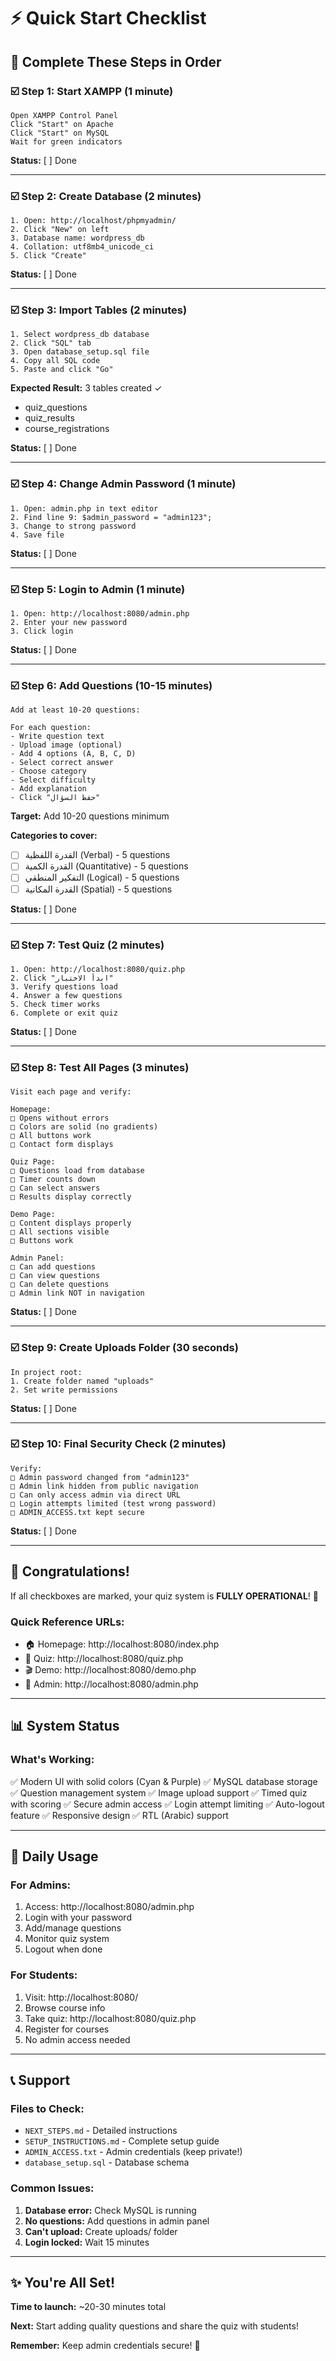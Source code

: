 # ⚡ Quick Start Checklist

## 🎯 **Complete These Steps in Order**

### ☑️ **Step 1: Start XAMPP (1 minute)**
```
Open XAMPP Control Panel
Click "Start" on Apache
Click "Start" on MySQL
Wait for green indicators
```
**Status:** [ ] Done

---

### ☑️ **Step 2: Create Database (2 minutes)**
```
1. Open: http://localhost/phpmyadmin/
2. Click "New" on left
3. Database name: wordpress_db
4. Collation: utf8mb4_unicode_ci
5. Click "Create"
```
**Status:** [ ] Done

---

### ☑️ **Step 3: Import Tables (2 minutes)**
```
1. Select wordpress_db database
2. Click "SQL" tab
3. Open database_setup.sql file
4. Copy all SQL code
5. Paste and click "Go"
```
**Expected Result:** 3 tables created ✓
- quiz_questions
- quiz_results
- course_registrations

**Status:** [ ] Done

---

### ☑️ **Step 4: Change Admin Password (1 minute)**
```
1. Open: admin.php in text editor
2. Find line 9: $admin_password = "admin123";
3. Change to strong password
4. Save file
```
**Status:** [ ] Done

---

### ☑️ **Step 5: Login to Admin (1 minute)**
```
1. Open: http://localhost:8080/admin.php
2. Enter your new password
3. Click login
```
**Status:** [ ] Done

---

### ☑️ **Step 6: Add Questions (10-15 minutes)**
```
Add at least 10-20 questions:

For each question:
- Write question text
- Upload image (optional)
- Add 4 options (A, B, C, D)
- Select correct answer
- Choose category
- Select difficulty
- Add explanation
- Click "حفظ السؤال"
```
**Target:** Add 10-20 questions minimum

**Categories to cover:**
- [ ] القدرة اللفظية (Verbal) - 5 questions
- [ ] القدرة الكمية (Quantitative) - 5 questions
- [ ] التفكير المنطقي (Logical) - 5 questions
- [ ] القدرة المكانية (Spatial) - 5 questions

**Status:** [ ] Done

---

### ☑️ **Step 7: Test Quiz (2 minutes)**
```
1. Open: http://localhost:8080/quiz.php
2. Click "ابدأ الاختبار"
3. Verify questions load
4. Answer a few questions
5. Check timer works
6. Complete or exit quiz
```
**Status:** [ ] Done

---

### ☑️ **Step 8: Test All Pages (3 minutes)**
```
Visit each page and verify:

Homepage:
□ Opens without errors
□ Colors are solid (no gradients)
□ All buttons work
□ Contact form displays

Quiz Page:
□ Questions load from database
□ Timer counts down
□ Can select answers
□ Results display correctly

Demo Page:
□ Content displays properly
□ All sections visible
□ Buttons work

Admin Panel:
□ Can add questions
□ Can view questions
□ Can delete questions
□ Admin link NOT in navigation
```
**Status:** [ ] Done

---

### ☑️ **Step 9: Create Uploads Folder (30 seconds)**
```
In project root:
1. Create folder named "uploads"
2. Set write permissions
```
**Status:** [ ] Done

---

### ☑️ **Step 10: Final Security Check (2 minutes)**
```
Verify:
□ Admin password changed from "admin123"
□ Admin link hidden from public navigation
□ Can only access admin via direct URL
□ Login attempts limited (test wrong password)
□ ADMIN_ACCESS.txt kept secure
```
**Status:** [ ] Done

---

## 🎉 **Congratulations!**

If all checkboxes are marked, your quiz system is **FULLY OPERATIONAL**! 🚀

### **Quick Reference URLs:**
- 🏠 Homepage: http://localhost:8080/index.php
- 📝 Quiz: http://localhost:8080/quiz.php
- 🎬 Demo: http://localhost:8080/demo.php
- 🔐 Admin: http://localhost:8080/admin.php

---

## 📊 **System Status**

### **What's Working:**
✅ Modern UI with solid colors (Cyan & Purple)
✅ MySQL database storage
✅ Question management system
✅ Image upload support
✅ Timed quiz with scoring
✅ Secure admin access
✅ Login attempt limiting
✅ Auto-logout feature
✅ Responsive design
✅ RTL (Arabic) support

---

## 🔄 **Daily Usage**

### **For Admins:**
1. Access: http://localhost:8080/admin.php
2. Login with your password
3. Add/manage questions
4. Monitor quiz system
5. Logout when done

### **For Students:**
1. Visit: http://localhost:8080/
2. Browse course info
3. Take quiz: http://localhost:8080/quiz.php
4. Register for courses
5. No admin access needed

---

## 📞 **Support**

### **Files to Check:**
- `NEXT_STEPS.md` - Detailed instructions
- `SETUP_INSTRUCTIONS.md` - Complete setup guide
- `ADMIN_ACCESS.txt` - Admin credentials (keep private!)
- `database_setup.sql` - Database schema

### **Common Issues:**
1. **Database error:** Check MySQL is running
2. **No questions:** Add questions in admin panel
3. **Can't upload:** Create uploads/ folder
4. **Login locked:** Wait 15 minutes

---

## ✨ **You're All Set!**

**Time to launch:** ~20-30 minutes total

**Next:** Start adding quality questions and share the quiz with students!

**Remember:** Keep admin credentials secure! 🔐


